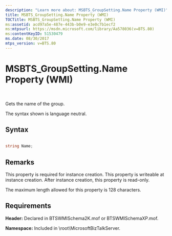 ```yaml
---
description: "Learn more about: MSBTS_GroupSetting.Name Property (WMI)"
title: MSBTS_GroupSetting.Name Property (WMI)
TOCTitle: MSBTS_GroupSetting.Name Property (WMI)
ms:assetid: acd97a5e-487e-443b-b0e9-e3e0c7b1ecf2
ms:mtpsurl: https://msdn.microsoft.com/library/Aa578036(v=BTS.80)
ms:contentKeyID: 51530479
ms.date: 08/30/2017
mtps_version: v=BTS.80
---
```


# MSBTS\_GroupSetting.Name Property (WMI)

 

Gets the name of the group.

The syntax shown is language neutral.

## Syntax

```C#
  
string Name;  
```

## Remarks

This property is required for instance creation. This property is writeable at instance creation. After instance creation, this property is read-only.

The maximum length allowed for this property is 128 characters.

## Requirements

**Header:** Declared in BTSWMISchema2K.mof or BTSWMISchemaXP.mof.

**Namespace:** Included in \\root\\MicrosoftBizTalkServer.


